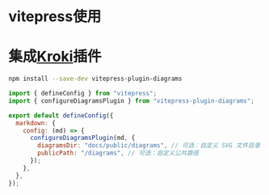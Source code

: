 # vitepress使用


# 集成[Kroki](https://kroki.io/#install)插件

```sh
npm install --save-dev vitepress-plugin-diagrams
```


```javascript
import { defineConfig } from "vitepress";
import { configureDiagramsPlugin } from "vitepress-plugin-diagrams";

export default defineConfig({
  markdown: {
    config: (md) => {
      configureDiagramsPlugin(md, {
        diagramsDir: "docs/public/diagrams", // 可选：自定义 SVG 文件目录
        publicPath: "/diagrams", // 可选：自定义公共路径
      });
    },
  },
});
```
